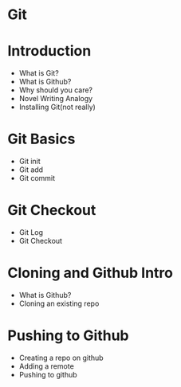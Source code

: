 # Git

# Introduction

- What is Git?
- What is Github?
- Why should you care?
- Novel Writing Analogy
- Installing Git(not really)

# Git Basics

- Git init
- Git add
- Git commit

# Git Checkout

- Git Log
- Git Checkout

# Cloning and Github Intro

- What is Github?
- Cloning an existing repo

# Pushing to Github

- Creating a repo on github
- Adding a remote
- Pushing to github
